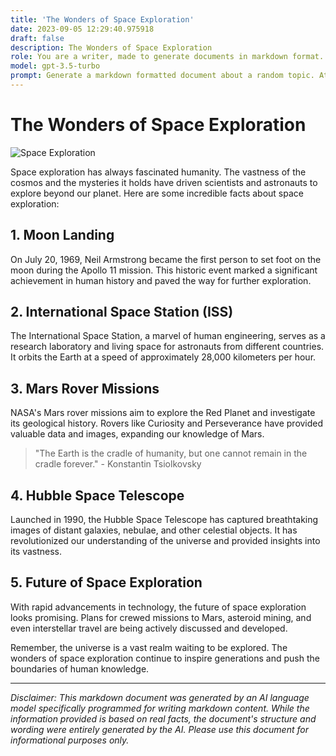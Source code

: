 ```yaml
---
title: 'The Wonders of Space Exploration'
date: 2023-09-05 12:29:40.975918
draft: false
description: The Wonders of Space Exploration
role: You are a writer, made to generate documents in markdown format. It is very important that all of the documents you generate are in valid markdown format.
model: gpt-3.5-turbo
prompt: Generate a markdown formatted document about a random topic. At the bottom, include a disclaimer explaining that the document was generated by you. The first line of the document should be the title. Make sure that the entire document is in proper markdown format, using a mix of various tags to make the document visually appealing.
---
```


# The Wonders of Space Exploration

![Space Exploration](https://images.unsplash.com/photo-1490818387583-1baba5e638af?ixlib=rb-1.2.1&auto=format&fit=crop&w=1350&q=80)

Space exploration has always fascinated humanity. The vastness of the cosmos and the mysteries it holds have driven scientists and astronauts to explore beyond our planet. Here are some incredible facts about space exploration:

## 1. Moon Landing

On July 20, 1969, Neil Armstrong became the first person to set foot on the moon during the Apollo 11 mission. This historic event marked a significant achievement in human history and paved the way for further exploration.

## 2. International Space Station (ISS)

The International Space Station, a marvel of human engineering, serves as a research laboratory and living space for astronauts from different countries. It orbits the Earth at a speed of approximately 28,000 kilometers per hour.

## 3. Mars Rover Missions

NASA's Mars rover missions aim to explore the Red Planet and investigate its geological history. Rovers like Curiosity and Perseverance have provided valuable data and images, expanding our knowledge of Mars.

> "The Earth is the cradle of humanity, but one cannot remain in the cradle forever." - Konstantin Tsiolkovsky

## 4. Hubble Space Telescope

Launched in 1990, the Hubble Space Telescope has captured breathtaking images of distant galaxies, nebulae, and other celestial objects. It has revolutionized our understanding of the universe and provided insights into its vastness.

## 5. Future of Space Exploration

With rapid advancements in technology, the future of space exploration looks promising. Plans for crewed missions to Mars, asteroid mining, and even interstellar travel are being actively discussed and developed.

Remember, the universe is a vast realm waiting to be explored. The wonders of space exploration continue to inspire generations and push the boundaries of human knowledge.

---

*Disclaimer: This markdown document was generated by an AI language model specifically programmed for writing markdown content. While the information provided is based on real facts, the document's structure and wording were entirely generated by the AI. Please use this document for informational purposes only.*
